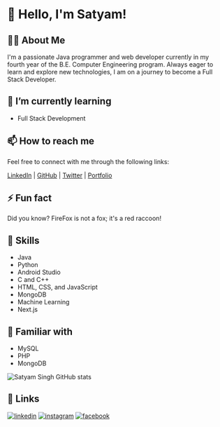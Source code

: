 
# 👋 Hello, I'm Satyam!

## 👨‍💻 About Me
I'm a passionate Java programmer and web developer currently in my fourth year of the B.E. Computer Engineering program. Always eager to learn and explore new technologies, I am on a journey to become a Full Stack Developer.

## 🌱 I’m currently learning
- Full Stack Development

## 📫 How to reach me
Feel free to connect with me through the following links:

[LinkedIn](https://www.linkedin.com/in/satyam-singh-612415223/) | [GitHub](#) | [Twitter](#) | [Portfolio](https://www.satyamsingh.site/)

## ⚡ Fun fact
Did you know? FireFox is not a fox; it's a red raccoon!

## 🚀 Skills
- Java
- Python
- Android Studio
- C and C++
- HTML, CSS, and JavaScript
- MongoDB
- Machine Learning
- Next.js

## 🔧 Familiar with
- MySQL
- PHP
- MongoDB



![Satyam Singh GitHub stats](https://github-readme-stats.vercel.app/api?username=satyamgit1&theme=catppuccin_latte_icons=true)






## 🔗 Links
[![linkedin](https://img.shields.io/badge/linkedin-0A66C2?style=for-the-badge&logo=linkedin&logoColor=white)](https://www.linkedin.com/in/satyam-singh-612415223/)
[![instagram](https://img.shields.io/badge/Instagram-8a3ab9?style=for-the-badge&logo=instagram&logoColor=white)](https://www.instagram.com/satyam_singh_3/)
[![facebook](https://img.shields.io/badge/FaceBook-4267B2?style=for-the-badge&logo=facebook&logoColor=white)](https://www.facebook.com/profile.php?id=100010308858186)
